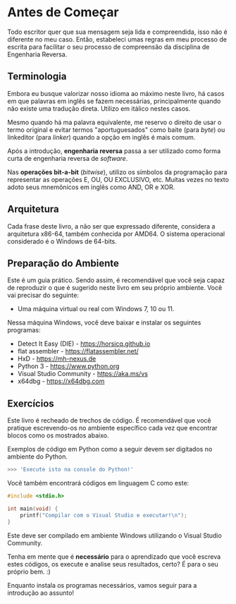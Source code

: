 # Antes de Começar

Todo escritor quer que sua mensagem seja lida e compreendida, isso não é diferente no meu caso. Então, estabeleci umas regras em meu processo de escrita para facilitar o seu processo de compreensão da disciplina de Engenharia Reversa.

## Terminologia

Embora eu busque valorizar nosso idioma ao máximo neste livro, há casos em que palavras em inglês se fazem necessárias, principalmente quando não existe uma tradução direta. Utilizo em itálico nestes casos.

Mesmo quando há ma palavra equivalente, me reservo o direito de usar o termo original e evitar termos "aportuguesados" como baite (para _byte_) ou linkeditor (para _linker_) quando a opção em inglês é mais comum.

Após a introdução, **engenharia reversa** passa a ser utilizado como forma curta de engenharia reversa de _software_.

Nas **operações bit-a-bit** (_bitwise_), utilizo os símbolos da programação para representar as operações E, OU, OU EXCLUSIVO, etc. Muitas vezes no texto adoto seus mnemônicos em inglês como AND, OR e XOR.

## Arquitetura

Cada frase deste livro, a não ser que expressado diferente, considera a arquitetura x86-64, também conhecida por AMD64. O sistema operacional considerado é o Windows de 64-bits.

## Preparação do Ambiente

Este é um guia prático. Sendo assim, é recomendável que você seja capaz de reproduzir o que é sugerido neste livro em seu próprio ambiente. Você vai precisar do seguinte:

- Uma máquina virtual ou real com Windows 7, 10 ou 11.

Nessa máquina Windows, você deve baixar e instalar os seguintes programas:

- Detect It Easy (DIE) - https://horsicq.github.io
- flat assembler - https://flatassembler.net/
- HxD - https://mh-nexus.de
- Python 3 - https://www.python.org
- Visual Studio Community - https://aka.ms/vs
- x64dbg - https://x64dbg.com

## Exercícios

Este livro é recheado de trechos de código. É recomendável que você pratique escrevendo-os no ambiente específico cada vez que encontrar blocos como os mostrados abaixo.

Exemplos de código em Python como a seguir devem ser digitados no ambiente do Python.

```python
>>> 'Execute isto na console do Python!'
```

Você também encontrará códigos em linguagem C como este:

```c
#include <stdio.h>

int main(void) {
    printf("Compilar com o Visual Studio e executar!\n");
}
```

Este deve ser compilado em ambiente Windows utilizando o Visual Studio Community.

Tenha em mente que é **necessário** para o aprendizado que você escreva estes códigos, os execute e analise seus resultados, certo? É para o seu próprio bem. :)

Enquanto instala os programas necessários, vamos seguir para a introdução ao assunto!
